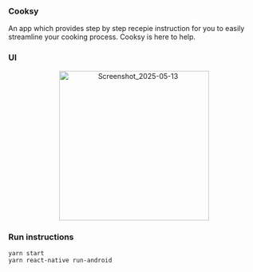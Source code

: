 <h3>Cooksy</h3>
An app which provides step by step recepie instruction for you to easily streamline your cooking process. Cooksy is here to help.

<h3>UI</h3>
<p align="center">
  <img src="https://github.com/user-attachments/assets/37ad9674-8c4d-4bfb-9b86-290afa03b555" alt="Screenshot_2025-05-13" width="300" />
</p>



<h3>Run instructions</h3>

```run
yarn start
yarn react-native run-android
```
